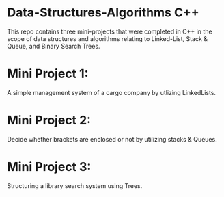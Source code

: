 # Data-Structures-Algorithms C++
This repo contains three mini-projects that were completed in C++ in the scope of data structures and algorithms relating to Linked-List, Stack & Queue, and Binary Search Trees.

# Mini Project 1:
A simple management system of a cargo company by utlizing LinkedLists.

# Mini Project 2:
Decide whether brackets are enclosed or not by utilizing stacks & Queues. 

# Mini Project 3:
Structuring a library search system using Trees.
